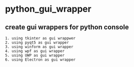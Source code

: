 # python_gui_wrapper
## create gui wrappers for python console 
    1. using tkinter as gui wrappwer
    2. using pyqt5 as gui wrapper
    3. using winform as gui wrapper
    4. using wpf as gui wrapper 
    5. using UWP as gui wrapper
    6. using Electron as gui wrapper
    
    

